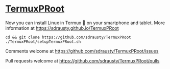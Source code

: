 # [TermuxPRoot](https://github.com/sdrausty/TermuxPRoot)

Now you can install Linux in Termux 📲 on your smartphone and tablet. More information at https://sdrausty.github.io/TermuxPRoot 

```
cd && git clone https://github.com/sdrausty/TermuxPRoot
./TermuxPRoot/setupTermuxPRoot.sh
```

Comments welcome at https://github.com/sdrausty/TermuxPRoot/issues

Pull requests welcome at https://github.com/sdrausty/TermuxPRoot/pulls
